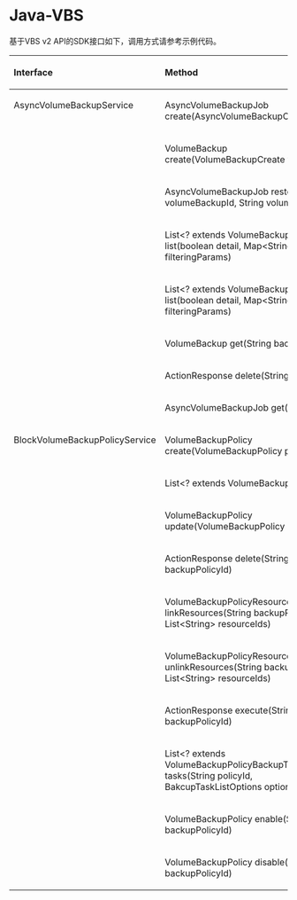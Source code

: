# Java-VBS<a name="ZH-CN_TOPIC_0072142409"></a>

基于VBS v2 API的SDK接口如下，调用方式请参考示例代码。

<a name="table65847680"></a>
<table><thead align="left"><tr id="row38664423"><th class="cellrowborder" valign="top" width="26.590000000000003%" id="mcps1.1.4.1.1"><p id="p44810590"><a name="p44810590"></a><a name="p44810590"></a>Interface</p>
</th>
<th class="cellrowborder" valign="top" width="38.06%" id="mcps1.1.4.1.2"><p id="p5779136"><a name="p5779136"></a><a name="p5779136"></a>Method</p>
</th>
<th class="cellrowborder" valign="top" width="35.35%" id="mcps1.1.4.1.3"><p id="p65456887"><a name="p65456887"></a><a name="p65456887"></a>API</p>
</th>
</tr>
</thead>
<tbody><tr id="row407659"><td class="cellrowborder" rowspan="8" valign="top" width="26.590000000000003%" headers="mcps1.1.4.1.1 "><p id="p1524012110577"><a name="p1524012110577"></a><a name="p1524012110577"></a>AsyncVolumeBackupService</p>
</td>
<td class="cellrowborder" valign="top" width="38.06%" headers="mcps1.1.4.1.2 "><p id="p17686124716526"><a name="p17686124716526"></a><a name="p17686124716526"></a>AsyncVolumeBackupJob create(AsyncVolumeBackupCreate cvbc)</p>
</td>
<td class="cellrowborder" valign="top" width="35.35%" headers="mcps1.1.4.1.3 "><p id="p53319751181248"><a name="p53319751181248"></a><a name="p53319751181248"></a>POST /v2/{tenant_id}/cloudbackups</p>
</td>
</tr>
<tr id="row41825741"><td class="cellrowborder" valign="top" headers="mcps1.1.4.1.1 "><p id="p1819205555213"><a name="p1819205555213"></a><a name="p1819205555213"></a>VolumeBackup create(VolumeBackupCreate vbc)</p>
</td>
<td class="cellrowborder" valign="top" headers="mcps1.1.4.1.2 "><p id="p14066452181248"><a name="p14066452181248"></a><a name="p14066452181248"></a>Post /v2/{project_id}/backups</p>
</td>
</tr>
<tr id="row27781335"><td class="cellrowborder" valign="top" headers="mcps1.1.4.1.1 "><p id="p193061537532"><a name="p193061537532"></a><a name="p193061537532"></a>AsyncVolumeBackupJob restore(String volumeBackupId, String volumeId)</p>
</td>
<td class="cellrowborder" valign="top" headers="mcps1.1.4.1.2 "><p id="p53896352181248"><a name="p53896352181248"></a><a name="p53896352181248"></a>POST /v2/{tenant_id}/cloudbackups/{backup_id}/restore</p>
</td>
</tr>
<tr id="row60341581174028"><td class="cellrowborder" valign="top" headers="mcps1.1.4.1.1 "><p id="p154320243543"><a name="p154320243543"></a><a name="p154320243543"></a>List&lt;? extends VolumeBackup&gt; list(boolean detail, Map&lt;String, String&gt; filteringParams)</p>
</td>
<td class="cellrowborder" valign="top" headers="mcps1.1.4.1.2 "><p id="p31755374181248"><a name="p31755374181248"></a><a name="p31755374181248"></a>GET /v2/{tenant_id}/backups</p>
</td>
</tr>
<tr id="row3579130717415"><td class="cellrowborder" valign="top" headers="mcps1.1.4.1.1 "><p id="p63911232105413"><a name="p63911232105413"></a><a name="p63911232105413"></a>List&lt;? extends VolumeBackup&gt; list(boolean detail, Map&lt;String, String&gt; filteringParams)</p>
</td>
<td class="cellrowborder" valign="top" headers="mcps1.1.4.1.2 "><p id="p64218761181248"><a name="p64218761181248"></a><a name="p64218761181248"></a>GET /v2/{tenant_id}/backups/detail</p>
</td>
</tr>
<tr id="row3043936917418"><td class="cellrowborder" valign="top" headers="mcps1.1.4.1.1 "><p id="p1491584019544"><a name="p1491584019544"></a><a name="p1491584019544"></a>VolumeBackup get(String backupId)</p>
</td>
<td class="cellrowborder" valign="top" headers="mcps1.1.4.1.2 "><p id="p40599109181248"><a name="p40599109181248"></a><a name="p40599109181248"></a>GET /v2/{tenant_id}/backups/{backup_id}</p>
</td>
</tr>
<tr id="row16105474174112"><td class="cellrowborder" valign="top" headers="mcps1.1.4.1.1 "><p id="p4945448165411"><a name="p4945448165411"></a><a name="p4945448165411"></a>ActionResponse delete(String backupId)</p>
</td>
<td class="cellrowborder" valign="top" headers="mcps1.1.4.1.2 "><p id="p1741563181248"><a name="p1741563181248"></a><a name="p1741563181248"></a>DELETE /v2/{tenant_id}/backups/{backup_id}</p>
</td>
</tr>
<tr id="row34707136174115"><td class="cellrowborder" valign="top" headers="mcps1.1.4.1.1 "><p id="p1316551541"><a name="p1316551541"></a><a name="p1316551541"></a>AsyncVolumeBackupJob get(String jobId)</p>
</td>
<td class="cellrowborder" valign="top" headers="mcps1.1.4.1.2 "><p id="p61640400181248"><a name="p61640400181248"></a><a name="p61640400181248"></a>GET /v1/{tenant_id}/jobs/{job_id}</p>
</td>
</tr>
<tr id="row51034272"><td class="cellrowborder" rowspan="10" valign="top" width="26.590000000000003%" headers="mcps1.1.4.1.1 "><p id="p181802256577"><a name="p181802256577"></a><a name="p181802256577"></a>BlockVolumeBackupPolicyService</p>
</td>
<td class="cellrowborder" valign="top" width="38.06%" headers="mcps1.1.4.1.2 "><p id="p1197212665511"><a name="p1197212665511"></a><a name="p1197212665511"></a>VolumeBackupPolicy create(VolumeBackupPolicy policy)</p>
</td>
<td class="cellrowborder" valign="top" width="35.35%" headers="mcps1.1.4.1.3 "><p id="p17659298181351"><a name="p17659298181351"></a><a name="p17659298181351"></a>POST /v2/{tenant_id}/backuppolicy</p>
</td>
</tr>
<tr id="row5122214"><td class="cellrowborder" valign="top" headers="mcps1.1.4.1.1 "><p id="p48142257181339"><a name="p48142257181339"></a><a name="p48142257181339"></a>List&lt;? extends VolumeBackupPolicy&gt; list()</p>
</td>
<td class="cellrowborder" valign="top" headers="mcps1.1.4.1.2 "><p id="p55835538181351"><a name="p55835538181351"></a><a name="p55835538181351"></a>GET /v2/{tenant_id}/backuppolicy</p>
</td>
</tr>
<tr id="row1986696"><td class="cellrowborder" valign="top" headers="mcps1.1.4.1.1 "><p id="p332422516556"><a name="p332422516556"></a><a name="p332422516556"></a>VolumeBackupPolicy update(VolumeBackupPolicy updated)</p>
</td>
<td class="cellrowborder" valign="top" headers="mcps1.1.4.1.2 "><p id="p36135881181351"><a name="p36135881181351"></a><a name="p36135881181351"></a>PUT /v2/{tenant_id}/backuppolicy/{policy_id}</p>
</td>
</tr>
<tr id="row3918391418131"><td class="cellrowborder" valign="top" headers="mcps1.1.4.1.1 "><p id="p156821933145515"><a name="p156821933145515"></a><a name="p156821933145515"></a>ActionResponse delete(String backupPolicyId)</p>
</td>
<td class="cellrowborder" valign="top" headers="mcps1.1.4.1.2 "><p id="p36382858181351"><a name="p36382858181351"></a><a name="p36382858181351"></a>DELETE /v2/{tenant_id}/backuppolicy/{policy_id}</p>
</td>
</tr>
<tr id="row2963296618134"><td class="cellrowborder" valign="top" headers="mcps1.1.4.1.1 "><p id="p56198331181339"><a name="p56198331181339"></a><a name="p56198331181339"></a>VolumeBackupPolicyResourceActionResult linkResources(String backupPolicyId, List&lt;String&gt; resourceIds)</p>
</td>
<td class="cellrowborder" valign="top" headers="mcps1.1.4.1.2 "><p id="p15102624181351"><a name="p15102624181351"></a><a name="p15102624181351"></a>POST /v2/{tenant_id}/backuppolicyresources</p>
</td>
</tr>
<tr id="row928682118137"><td class="cellrowborder" valign="top" headers="mcps1.1.4.1.1 "><p id="p157741452145515"><a name="p157741452145515"></a><a name="p157741452145515"></a>VolumeBackupPolicyResourceActionResult unlinkResources(String backupPolicyId, List&lt;String&gt; resourceIds)</p>
</td>
<td class="cellrowborder" valign="top" headers="mcps1.1.4.1.2 "><p id="p3959839181351"><a name="p3959839181351"></a><a name="p3959839181351"></a>POST /v2/{tenant_id}/backuppolicyresources/{policy_id}/deleted_resources</p>
</td>
</tr>
<tr id="row4080558918139"><td class="cellrowborder" valign="top" headers="mcps1.1.4.1.1 "><p id="p1641137568"><a name="p1641137568"></a><a name="p1641137568"></a>ActionResponse execute(String backupPolicyId)</p>
</td>
<td class="cellrowborder" valign="top" headers="mcps1.1.4.1.2 "><p id="p1041696181351"><a name="p1041696181351"></a><a name="p1041696181351"></a>POST /v2/{tenant_id}/backuppolicy/{policy_id}/action</p>
</td>
</tr>
<tr id="row58618560181312"><td class="cellrowborder" valign="top" headers="mcps1.1.4.1.1 "><p id="p60454883181339"><a name="p60454883181339"></a><a name="p60454883181339"></a>List&lt;? extends VolumeBackupPolicyBackupTask&gt; tasks(String policyId, BakcupTaskListOptions options)</p>
</td>
<td class="cellrowborder" valign="top" headers="mcps1.1.4.1.2 "><p id="p21199496181351"><a name="p21199496181351"></a><a name="p21199496181351"></a>GET /v2/{tenant_id}/backuppolicy/{policy_id}/backuptasks</p>
</td>
</tr>
<tr id="row28367869181318"><td class="cellrowborder" valign="top" headers="mcps1.1.4.1.1 "><p id="p1639914152569"><a name="p1639914152569"></a><a name="p1639914152569"></a>VolumeBackupPolicy enable(String backupPolicyId)</p>
</td>
<td class="cellrowborder" valign="top" headers="mcps1.1.4.1.2 "><p id="p19394241181351"><a name="p19394241181351"></a><a name="p19394241181351"></a>PUT /v2/{tenant_id}/backuppolicy/{policy_id}</p>
</td>
</tr>
<tr id="row38459673181320"><td class="cellrowborder" valign="top" headers="mcps1.1.4.1.1 "><p id="p36487879181339"><a name="p36487879181339"></a><a name="p36487879181339"></a>VolumeBackupPolicy disable(String backupPolicyId)</p>
</td>
<td class="cellrowborder" valign="top" headers="mcps1.1.4.1.2 "><p id="p45540478181351"><a name="p45540478181351"></a><a name="p45540478181351"></a>PUT /v2/{tenant_id}/backuppolicy/{policy_id}</p>
</td>
</tr>
</tbody>
</table>

